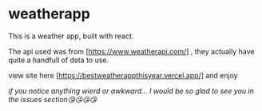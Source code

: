 # weatherapp

This is a weather app, built with react.

The api used was from [https://www.weatherapi.com/] , they actually have quite a handfull of data to use.

view site here [https://bestweatherappthisyear.vercel.app/] and enjoy


*if you notice anything wierd or awkward... I would be so glad to see you in the issues section😘😘😘😘*
